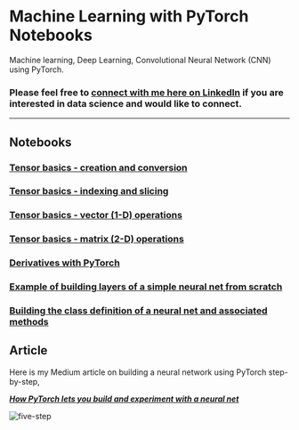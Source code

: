 # Machine Learning with PyTorch Notebooks
Machine learning, Deep Learning, Convolutional Neural Network (CNN) using PyTorch.

### Please feel free to [connect with me here on LinkedIn](https://www.linkedin.com/in/tirthajyoti-sarkar-2127aa7/) if you are interested in data science and would like to connect.

---

## Notebooks

### [Tensor basics - creation and conversion](https://github.com/tirthajyoti/PyTorch_Machine_Learning/blob/master/Tensor%20basics%20-%20creation%20and%20conversion.ipynb)
### [Tensor basics - indexing and slicing](https://github.com/tirthajyoti/PyTorch_Machine_Learning/blob/master/Tensor%20basics%20-%20indexing%20and%20slicing.ipynb)
### [Tensor basics - vector (1-D) operations](https://github.com/tirthajyoti/PyTorch_Machine_Learning/blob/master/Tensor%20basics%20-%20vector%20(1-D)%20operations.ipynb)
### [Tensor basics - matrix (2-D) operations](https://github.com/tirthajyoti/PyTorch_Machine_Learning/blob/master/Tensor%20basics%20-%20Matrix%20(2-D)%20operations.ipynb)
### [Derivatives with PyTorch](https://github.com/tirthajyoti/PyTorch_Machine_Learning/blob/master/Derivatives%20with%20PyTorch.ipynb)
### [Example of building layers of a simple neural net from scratch](https://github.com/tirthajyoti/PyTorch_Machine_Learning/blob/master/Building%20a%20simple%20NN.ipynb)
### [Building the class definition of a neural net and associated methods](https://github.com/tirthajyoti/PyTorch_Machine_Learning/blob/master/NN%20class%20building.ipynb)

## Article

Here is my Medium article on building a neural network using PyTorch step-by-step,

***[How PyTorch lets you build and experiment with a neural net](https://towardsdatascience.com/how-pytorch-lets-you-build-and-experiment-with-a-neural-net-de079b25a3e0)***

![five-step](https://raw.githubusercontent.com/tirthajyoti/PyTorch_Machine_Learning/master/images/five-step-process.png)


